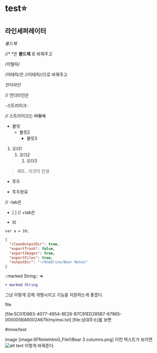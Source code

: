# test⭐️
라인세퍼레이터
---
*볼드체*

//* *은 **볼드체** 로 바꿔주고

/이텔릭/

/이태릭/은 //이태릭//으로 바꿔주고

_언더라인_

// 언더라인은 <u> </u>

-스트라이크-

// 스트라이크는 ~~이렇게~~

* 불릿
	* 불릿2
		* 불릿3

1. 오더1
	1. 오더2
		1. 오더3

> 쿼트.. 이것이 인생

- 투두
+ 투두완료

// -tab은 
- [ ]
// +tab은 
- [x]

`var a = 10;`


```json
{
  "cleanOutputDir": true,
  "exportTrash": false,
  "exportImages": true,
  "exportFiles": true,
  "outputDir": "~/OneDrive/Bear Notes"
}
```


::marked String::
=>
```diff
+ marked String
```
그냥 이렇게 강제 개행시키고 기능을 지원하는게 좋겠다.

file

[file:5C01D883-4077-4954-8E28-B7C91ED285B7-67965-000005BA6002A679/myimsi.txt]
[file:상대주소]를 보면 

#mine/test

image
[image:SFNoteIntro0_File1/Bear 3 columns.png]
이런 텍스트가 보이면 
![alt text](https://github.com/HibikeQuantum/PlayGround/tree/master/Bear/images/SFNoteIntro2_File0/pro.jpg)
이렇게 바꿔준다.

